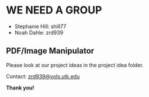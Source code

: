# WE NEED A GROUP
- Stephanie Hill: shill77
- Noah Dahle: zrd939

## PDF/Image Manipulator
Please look at our project ideas in the project idea folder.

Contact: zrd939@vols.utk.edu

**Thank you!**

